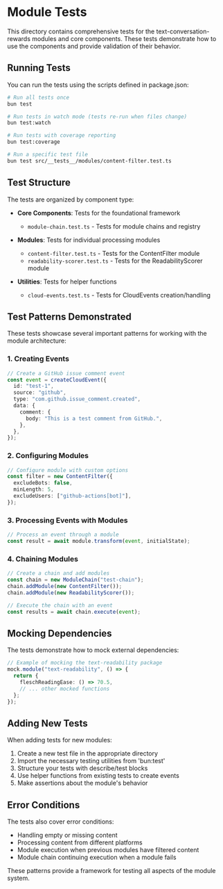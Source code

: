 # Module Tests

This directory contains comprehensive tests for the text-conversation-rewards modules and core components. These tests demonstrate how to use the components and provide validation of their behavior.

## Running Tests

You can run the tests using the scripts defined in package.json:

```bash
# Run all tests once
bun test

# Run tests in watch mode (tests re-run when files change)
bun test:watch

# Run tests with coverage reporting
bun test:coverage

# Run a specific test file
bun test src/__tests__/modules/content-filter.test.ts
```

## Test Structure

The tests are organized by component type:

- **Core Components**: Tests for the foundational framework

  - `module-chain.test.ts` - Tests for module chains and registry

- **Modules**: Tests for individual processing modules

  - `content-filter.test.ts` - Tests for the ContentFilter module
  - `readability-scorer.test.ts` - Tests for the ReadabilityScorer module

- **Utilities**: Tests for helper functions
  - `cloud-events.test.ts` - Tests for CloudEvents creation/handling

## Test Patterns Demonstrated

These tests showcase several important patterns for working with the module architecture:

### 1. Creating Events

```typescript
// Create a GitHub issue comment event
const event = createCloudEvent({
  id: "test-1",
  source: "github",
  type: "com.github.issue_comment.created",
  data: {
    comment: {
      body: "This is a test comment from GitHub.",
    },
  },
});
```

### 2. Configuring Modules

```typescript
// Configure module with custom options
const filter = new ContentFilter({
  excludeBots: false,
  minLength: 5,
  excludeUsers: ["github-actions[bot]"],
});
```

### 3. Processing Events with Modules

```typescript
// Process an event through a module
const result = await module.transform(event, initialState);
```

### 4. Chaining Modules

```typescript
// Create a chain and add modules
const chain = new ModuleChain("test-chain");
chain.addModule(new ContentFilter());
chain.addModule(new ReadabilityScorer());

// Execute the chain with an event
const results = await chain.execute(event);
```

## Mocking Dependencies

The tests demonstrate how to mock external dependencies:

```typescript
// Example of mocking the text-readability package
mock.module("text-readability", () => {
  return {
    fleschReadingEase: () => 70.5,
    // ... other mocked functions
  };
});
```

## Adding New Tests

When adding tests for new modules:

1. Create a new test file in the appropriate directory
2. Import the necessary testing utilities from 'bun:test'
3. Structure your tests with describe/test blocks
4. Use helper functions from existing tests to create events
5. Make assertions about the module's behavior

## Error Conditions

The tests also cover error conditions:

- Handling empty or missing content
- Processing content from different platforms
- Module execution when previous modules have filtered content
- Module chain continuing execution when a module fails

These patterns provide a framework for testing all aspects of the module system.

